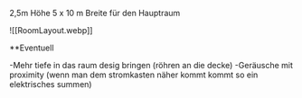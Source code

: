2,5m Höhe
5 x 10 m Breite für den Hauptraum


![[RoomLayout.webp]]

**Eventuell

-Mehr tiefe in das raum desig bringen (röhren an die decke)
-Geräusche mit proximity (wenn man dem stromkasten näher kommt kommt so ein elektrisches summen)

